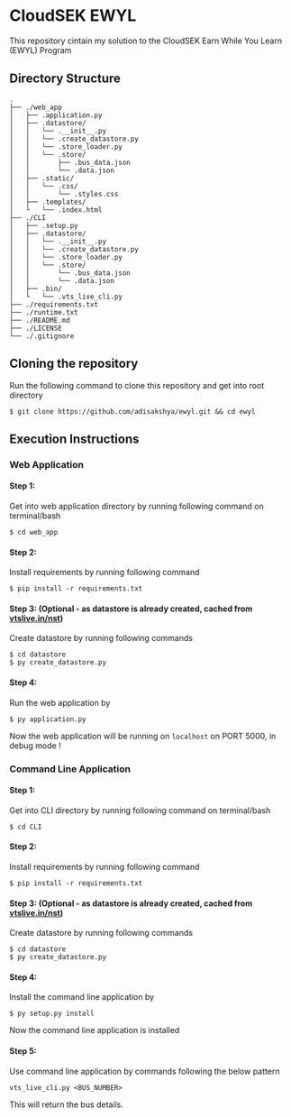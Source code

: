 # CloudSEK EWYL

This repository cintain my solution to the CloudSEK Earn While You Learn (EWYL) Program

## Directory Structure

```
.
├── ./web_app
│   ├── .application.py
│   ├── .datastore/
│   │   └── .__init__.py
│   │   └── .create_datastore.py
│   │   └── .store_loader.py
│   │   └── .store/
│   │       ├── .bus_data.json
│   │       └── .data.json
│   ├── .static/
│   │   └── .css/
│   │       └── .styles.css
│   ├── .templates/
│   └   └── .index.html
├── ./CLI
│   ├── .setup.py
│   ├── .datastore/
│   │   └── .__init__.py
│   │   └── .create_datastore.py
│   │   └── .store_loader.py
│   │   └── .store/
│   │       └── .bus_data.json
│   │       └── .data.json
│   ├── .bin/
│   └   └── .vts_live_cli.py
├── ./requirements.txt
├── ./runtime.txt
├── ./README.md
├── ./LICENSE
└── ./.gitignore
```

## Cloning the repository

Run the following command to clone this repository and get into root directory
```
$ git clone https://github.com/adisakshya/ewyl.git && cd ewyl
```

## Execution Instructions

### Web Application

#### Step 1:

Get into web application directory by running following command on terminal/bash
```
$ cd web_app
```

#### Step 2:

Install requirements by running following command
```
$ pip install -r requirements.txt
```

#### Step 3: (Optional - as datastore is already created, cached from  [vtslive.in/nst](http://vtslive.in/nist/getMobilityData.php?L=smartgreencampus@nist&P=smart@nist))

Create datastore by running following commands
```
$ cd datastore
$ py create_datastore.py
```

#### Step 4:

Run the web application by
```
$ py application.py
```
Now the web application will be running on ```localhost``` on PORT 5000, in debug mode !

### Command Line Application

#### Step 1:

Get into CLI directory by running following command on terminal/bash
```
$ cd CLI
```

#### Step 2:

Install requirements by running following command
```
$ pip install -r requirements.txt
```

#### Step 3: (Optional - as datastore is already created, cached from  [vtslive.in/nst](http://vtslive.in/nist/getMobilityData.php?L=smartgreencampus@nist&P=smart@nist))

Create datastore by running following commands
```
$ cd datastore
$ py create_datastore.py
```

#### Step 4:

Install the command line application by
```
$ py setup.py install
```
Now the command line application is installed

#### Step 5:

Use command line application by commands following the below pattern
```
vts_live_cli.py <BUS_NUMBER>
```
This will return the bus details.
